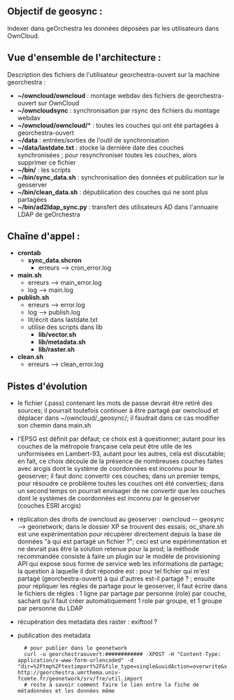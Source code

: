 Objectif de geosync :
---------------------
Indexer dans geOrchestra les données déposées par les utilisateurs dans OwnCloud.


Vue d'ensemble de l'architecture :
----------------------------------

Description des fichiers de l'utilisateur georchestra-ouvert sur la machine georchestra :
* **~/owncloud/owncloud** : montage webdav des fichiers de georchestra-ouvert sur OwnCloud
* **~/owncloudsync** : synchronisation par rsync des fichiers du montage webdav
* **~/owncloud/owncloud/*** : toutes les couches qui ont été partagées à georchestra-ouvert
* **~/data** : entrées/sorties de l'outil de synchronisation
* **~/data/lastdate.txt** : stocke la dernière date des couches synchronisées ; pour resynchroniser toutes les couches, alors supprimer ce fichier
* **~/bin/** : les scripts
* **~/bin/sync_data.sh** : synchronisation des données et publication sur le geoserver
* **~/bin/clean_data.sh** : dépublication des couches qui ne sont plus partagées
* **~/bin/ad2ldap_sync.py** : transfert des utilisateurs AD dans l'annuaire LDAP de geOrchestra


Chaîne d'appel :
----------------

* **crontab**
  * **sync_data.shcron**
    * erreurs --> cron_error.log
* **main.sh**
  * erreurs --> main_error.log
  * log --> main.log
* **publish.sh**
  * erreurs --> error.log
  * log --> publish.log
  * lit/écrit dans lastdate.txt
  * utilise des scripts dans lib
    * **lib/vector.sh**
    * **lib/metadata.sh**
    * **lib/raster.sh**
* **clean.sh**
  * erreurs --> clean_error.log

Pistes d'évolution
------------------

* le fichier (.pass) contenant les mots de passe devrait être retiré des sources; il pourrait toutefois continuer à être partagé par owncloud et déplacer dans ~/owncloud/_geosync/; il faudrait dans ce cas modifier son chemin dans main.sh
* l'EPSG est définit par défaut; ce choix est à questionner; autant pour les couches de la métropole française cela peut être utile de les uniformisées en Lambert-93, autant pour les autres, cela est discutable; en fait, ce choix découle de la présence de nombreuses couches faites avec arcgis dont le système de coordonnées est inconnu pour le geoserver; il faut donc convertir ces couches; dans un premier temps, pour résoudre ce problème toutes les couches ont été converties; dans un second temps on pourrait envisager de ne convertir que les couches dont le systèmes de coordonnées est inconnu par le geoserver (couches ESRI arcgis)
* réplication des droits de owncloud au geoserver : owncloud -- geosync --> geonetwork; dans le dossier XP se trouvent des essais; oc_share.sh est une expérimentation pour récupérer directement depuis la base de données "à qui est partagé un fichier ?"; ceci est une expérimentation et ne devrait pas être la solution retenue pour la prod; la méthode recommandée consiste à faire un plugin sur le modèle de provisioning API qui expose sous forme de service web les informations de partage; la question à laquelle il doit répondre est : pour tel fichier qui m'est partagé (georchestra-ouvert) à qui d'autres est-il partagé ? ; ensuite  pour répliquer les régles de partage pour le geoserver, il faut écrire dans le fichiers de régles : 1 ligne par partage par personne (role) par couche, sachant qu'il faut créer automatiquement 1 role par groupe, et 1 groupe par personne du LDAP
* récupération des metadata des raster : exiftool ? 
* publication des metadata 

        # pour publier dans le geonetwork
        curl -u georchestraouvert:############ -XPOST -H "Content-Type: application/x-www-form-urlencoded" -d "dir=%2Ftmp%2Ftestimport%2F&file_type=single&uuidAction=overwrite&styleSheet=ArcCatalog8_to_ISO19115.xsl&assign=on&group=2&category=_none_&failOnError=off"  http://georchestra.umrthema.univ-fcomte.fr/geonetwork/srv/fre/util.import
        # reste à savoir comment faire le lien entre la fiche de métadonnées et les données même

